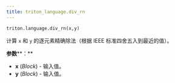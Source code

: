 ```yaml
---
title: triton_language.div_rn
---
```


```python
triton.language.div_rn(x,y)
```


计算 `x` 和 `y` 的逐元素精确除法（根据 IEEE 标准四舍五入到最近的值）。 


**参数****：**

* **x** (*Block*) - 输入值。
* **y** (*Block*) - 输入值。


